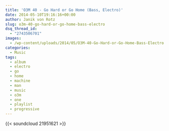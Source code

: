 ```yaml
---
title: 'O3M 40 - Go Hard or Go Home (Bass, Electro)'
date: 2014-05-10T19:16:16+00:00
author: Janik von Rotz
slug: o3m-40-go-hard-or-go-home-bass-electro
dsq_thread_id:
  - "2743506701"
images:
  - /wp-content/uploads/2014/05/O3M-40-Go-Hard-or-Go-Home-Bass-Electro.jpg
categories:
  - Music
tags:
  - album
  - electro
  - go
  - home
  - machine
  - man
  - music
  - o3m
  - one
  - playlist
  - progressive
---
```

{{< soundcloud 21951621 >}}